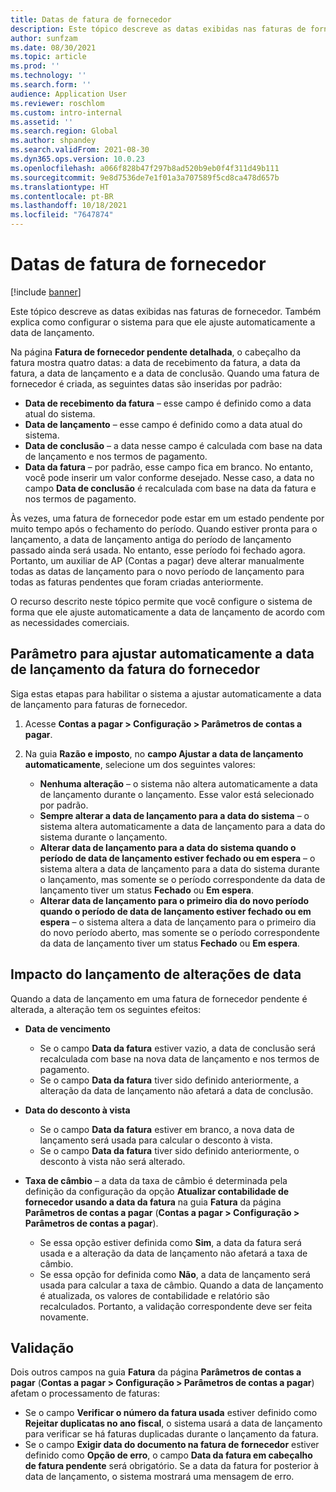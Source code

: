 ```yaml
---
title: Datas de fatura de fornecedor
description: Este tópico descreve as datas exibidas nas faturas de fornecedor. Também explica como configurar o sistema para que ele ajuste automaticamente a data de lançamento.
author: sunfzam
ms.date: 08/30/2021
ms.topic: article
ms.prod: ''
ms.technology: ''
ms.search.form: ''
audience: Application User
ms.reviewer: roschlom
ms.custom: intro-internal
ms.assetid: ''
ms.search.region: Global
ms.author: shpandey
ms.search.validFrom: 2021-08-30
ms.dyn365.ops.version: 10.0.23
ms.openlocfilehash: a066f828b47f297b8ad520b9eb0f4f311d49b111
ms.sourcegitcommit: 9e8d7536de7e1f01a3a707589f5cd8ca478d657b
ms.translationtype: HT
ms.contentlocale: pt-BR
ms.lasthandoff: 10/18/2021
ms.locfileid: "7647874"
---
```

# <a name="vendor-invoice-dates"></a>Datas de fatura de fornecedor

[!include [banner](../includes/banner.md)]

Este tópico descreve as datas exibidas nas faturas de fornecedor. Também explica como configurar o sistema para que ele ajuste automaticamente a data de lançamento.

Na página **Fatura de fornecedor pendente detalhada**, o cabeçalho da fatura mostra quatro datas: a data de recebimento da fatura, a data da fatura, a data de lançamento e a data de conclusão. Quando uma fatura de fornecedor é criada, as seguintes datas são inseridas por padrão:

- **Data de recebimento da fatura** – esse campo é definido como a data atual do sistema.
- **Data de lançamento** – esse campo é definido como a data atual do sistema. 
- **Data de conclusão** – a data nesse campo é calculada com base na data de lançamento e nos termos de pagamento.
- **Data da fatura** – por padrão, esse campo fica em branco. No entanto, você pode inserir um valor conforme desejado. Nesse caso, a data no campo **Data de conclusão** é recalculada com base na data da fatura e nos termos de pagamento.

Às vezes, uma fatura de fornecedor pode estar em um estado pendente por muito tempo após o fechamento do período. Quando estiver pronta para o lançamento, a data de lançamento antiga do período de lançamento passado ainda será usada. No entanto, esse período foi fechado agora. Portanto, um auxiliar de AP (Contas a pagar) deve alterar manualmente todas as datas de lançamento para o novo período de lançamento para todas as faturas pendentes que foram criadas anteriormente.

O recurso descrito neste tópico permite que você configure o sistema de forma que ele ajuste automaticamente a data de lançamento de acordo com as necessidades comerciais.

## <a name="parameter-for-automatically-adjusting-the-vendor-invoice-posting-date"></a>Parâmetro para ajustar automaticamente a data de lançamento da fatura do fornecedor

Siga estas etapas para habilitar o sistema a ajustar automaticamente a data de lançamento para faturas de fornecedor.

1.  Acesse **Contas a pagar \> Configuração \> Parâmetros de contas a pagar**.
2.  Na guia **Razão e imposto**, no **campo Ajustar a data de lançamento automaticamente**, selecione um dos seguintes valores:

    - **Nenhuma alteração** – o sistema não altera automaticamente a data de lançamento durante o lançamento. Esse valor está selecionado por padrão.
    - **Sempre alterar a data de lançamento para a data do sistema** – o sistema altera automaticamente a data de lançamento para a data do sistema durante o lançamento.
    - **Alterar data de lançamento para a data do sistema quando o período de data de lançamento estiver fechado ou em espera** – o sistema altera a data de lançamento para a data do sistema durante o lançamento, mas somente se o período correspondente da data de lançamento tiver um status **Fechado** ou **Em espera**.
    - **Alterar data de lançamento para o primeiro dia do novo período quando o período de data de lançamento estiver fechado ou em espera** – o sistema altera a data de lançamento para o primeiro dia do novo período aberto, mas somente se o período correspondente da data de lançamento tiver um status **Fechado** ou **Em espera**.

## <a name="impact-of-posting-date-changes"></a>Impacto do lançamento de alterações de data

Quando a data de lançamento em uma fatura de fornecedor pendente é alterada, a alteração tem os seguintes efeitos:

- **Data de vencimento**

    - Se o campo **Data da fatura** estiver vazio, a data de conclusão será recalculada com base na nova data de lançamento e nos termos de pagamento.
    - Se o campo **Data da fatura** tiver sido definido anteriormente, a alteração da data de lançamento não afetará a data de conclusão.

- **Data do desconto à vista**

    - Se o campo **Data da fatura** estiver em branco, a nova data de lançamento será usada para calcular o desconto à vista.
    - Se o campo **Data da fatura** tiver sido definido anteriormente, o desconto à vista não será alterado.

- **Taxa de câmbio** – a data da taxa de câmbio é determinada pela definição da configuração da opção **Atualizar contabilidade de fornecedor usando a data da fatura** na guia **Fatura** da página **Parâmetros de contas a pagar** (**Contas a pagar \> Configuração \> Parâmetros de contas a pagar**).

    - Se essa opção estiver definida como **Sim**, a data da fatura será usada e a alteração da data de lançamento não afetará a taxa de câmbio.
    - Se essa opção for definida como **Não**, a data de lançamento será usada para calcular a taxa de câmbio. Quando a data de lançamento é atualizada, os valores de contabilidade e relatório são recalculados. Portanto, a validação correspondente deve ser feita novamente.

## <a name="validation"></a>Validação

Dois outros campos na guia **Fatura** da página **Parâmetros de contas a pagar** (**Contas a pagar \> Configuração \> Parâmetros de contas a pagar**) afetam o processamento de faturas:

- Se o campo **Verificar o número da fatura usada** estiver definido como **Rejeitar duplicatas no ano fiscal**, o sistema usará a data de lançamento para verificar se há faturas duplicadas durante o lançamento da fatura.
- Se o campo **Exigir data do documento na fatura de fornecedor** estiver definido como **Opção de erro**, o campo **Data da fatura em cabeçalho de fatura pendente** será obrigatório. Se a data da fatura for posterior à data de lançamento, o sistema mostrará uma mensagem de erro.
